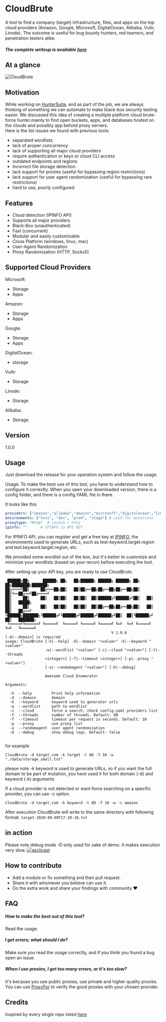 # CloudBrute


A tool to find a company (target) infrastructure, files, and apps on the top cloud providers (Amazon, Google, Microsoft, DigitalOcean, Alibaba, Vultr, Linode). 
The outcome is useful for bug bounty hunters, red teamers, and penetration testers alike.  

##### The complete writeup is available [here](https://0xsha.io/posts/introducing-cloudbrute-wild-hunt-on-the-clouds)

## At a glance 

![CloudBrute](./assets/cloudbrute_digram.png)



## Motivation 

While working on [HunterSuite](https://huntersuite.io), and as part of the job, we are always thinking of something we can automate to make black-box security testing easier. We discussed this idea of creating a multiple platform cloud brute-force hunter.mainly to find open buckets, apps, and databases hosted on the clouds and possibly app behind proxy servers.   
Here is the list issues we found with previous tools:

- separated wordlists 
- lack of proper concurrency 
- lack of supporting all major cloud providers 
- require authentication or keys or cloud CLI access
- outdated endpoints and regions 
- Incorrect file storage detection 
- lack support for proxies (useful for bypassing region restrictions) 
- lack support for user agent randomization (useful for bypassing rare restrictions) 
- hard to use, poorly configured

## Features
- Cloud detection (IPINFO API)
- Supports all major providers
- Black-Box (unauthenticated)
- Fast (concurrent)
- Modular and easily customizable 
- Cross Platform (windows, linux, mac)
- User-Agent Randomization 
- Proxy Randomization (HTTP, Socks5) 

## Supported Cloud Providers

Microsoft:
- Storage
- Apps

Amazon: 
- Storage
- Apps

Google: 
- Storage
- Apps 

DigitalOcean: 
- storage

Vultr:
- Storage 

Linode:
- Storage

Alibaba:
- Storage 

## Version
1.0.0


## Usage
Just download the release for your operation system and follow the usage.

Usage:
To make the best use of this tool, you have to understand how to configure it correctly. When you open your downloaded version, there is a config folder, and there is a config.YAML file in there.

It looks like this 
```yaml
providers: ["amazon","alibaba","amazon","microsoft","digitalocean","linode","vultr","google"] # supported providers
environments: ["test", "dev", "prod", "stage"] # used for mutations
proxytype: "http"  # socks5 / http
ipinfo: ""      # IPINFO.io API KEY
```

For IPINFO API, you can register and get a free key at [IPINFO](https://ipinfo.io), the environments used to generate URLs, such as test-keyword.target.region and test.keyword.target.region, etc.

We provided some wordlist out of the box, but it's better to customize and minimize your wordlists (based on your recon) before executing the tool.

After setting up your API key, you are ready to use CloudBrute. 


```
 ██████╗██╗      ██████╗ ██╗   ██╗██████╗ ██████╗ ██████╗ ██╗   ██╗████████╗███████╗
██╔════╝██║     ██╔═══██╗██║   ██║██╔══██╗██╔══██╗██╔══██╗██║   ██║╚══██╔══╝██╔════╝
██║     ██║     ██║   ██║██║   ██║██║  ██║██████╔╝██████╔╝██║   ██║   ██║   █████╗  
██║     ██║     ██║   ██║██║   ██║██║  ██║██╔══██╗██╔══██╗██║   ██║   ██║   ██╔══╝  
╚██████╗███████╗╚██████╔╝╚██████╔╝██████╔╝██████╔╝██║  ██║╚██████╔╝   ██║   ███████╗
 ╚═════╝╚══════╝ ╚═════╝  ╚═════╝ ╚═════╝ ╚═════╝ ╚═╝  ╚═╝ ╚═════╝    ╚═╝   ╚══════╝
                                                V 1.0.0
[-d|--domain] is required
usage: CloudBrute [-h|--help] -d|--domain "<value>" -k|--keyword "<value>"
                  -w|--wordlist "<value>" [-c|--cloud "<value>"] [-t|--threads
                  <integer>] [-T|--timeout <integer>] [-p|--proxy "<value>"]
                  [-a|--randomagent "<value>"] [-D|--debug]

                  Awesome Cloud Enumerator

Arguments:

  -h  --help         Print help information
  -d  --domain       domain
  -k  --keyword      keyword used to generator urls
  -w  --wordlist     path to wordlist
  -c  --cloud        force a search, check config.yaml providers list
  -t  --threads      number of threads. Default: 80
  -T  --timeout      timeout per request in seconds. Default: 10
  -p  --proxy        use proxy list
  -a  --randomagent  user agent randomization
  -D  --debug        show debug logs. Default: false


```

for example 
```
CloudBrute -d target.com -k target -t 80 -T 10 -w "./data/storage_small.txt"
```
please note -k keyword is used to generate URLs, so if you want the full domain to be part of mutation, you have used it for both domain (-d) and keyword (-k) arguments 

If a cloud provider is not detected or want force searching on a specific provider, you can use -c option.
```
CloudBrute -d target.com -k keyword -t 80 -T 10 -w -c amazon
```
After execution CloudBrute will write to the same directory with following format.
```target-2020-09-09T17-20-18.txt```

## in action

Please note debug mode -D only used for sake of demo. It makes execution very slow. 
[![asciicast](https://asciinema.org/a/6tPk33WjgT4GUeCuBKpk1iQjz.svg)](https://asciinema.org/a/6tPk33WjgT4GUeCuBKpk1iQjz)


##  How to contribute
- Add a module or fix something and then pull request.
- Share it with whomever you believe can use it.
- Do the extra work and share your findings with community &hearts;


## FAQ

##### How to make the best out of this tool? 
Read the usage.

##### I get errors; what should I do? 
Make sure you read the usage correctly, and if you think you found a bug open an issue. 

##### When I use proxies, I get too many errors, or it's too slow?
It's because you use public proxies, use private and higher quality proxies. You can use [ProxyFor](https://github.com/0xsha/proxyfor) to verify the good proxies with your chosen provider. 

## Credits 

Inspired by every single repo listed  [here](https://github.com/mxm0z/awesome-sec-s3)

